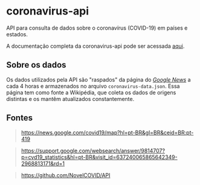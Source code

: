 # coronavirus-api

API para consulta de dados sobre o coronavírus (COVID-19) em países e estados.

A documentação completa da coronavirus-api pode ser acessada [aqui](https://coronavirus-api.glitch.me/api/v1/docs).

## Sobre os dados

Os dados utilizados pela API são "raspados" da página do *[Google News](https://news.google.com/covid19/map?hl=pt-BR&gl=BR&ceid=BR:pt-419)* a cada 4 horas e armazenados no arquivo `coronavirus-data.json`. Essa página tem como fonte a Wikipédia, que coleta os dados de origens distintas e os mantêm atualizados constantemente.

## Fontes

> https://news.google.com/covid19/map?hl=pt-BR&gl=BR&ceid=BR:pt-419

> https://support.google.com/websearch/answer/9814707?p=cvd19_statistics&hl=pt-BR&visit_id=637240065865642349-2968813171&rd=1

> https://github.com/NovelCOVID/API

